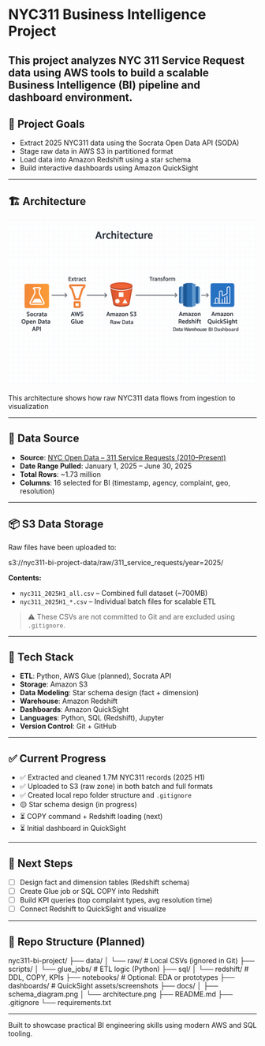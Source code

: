 # NYC311 Business Intelligence Project

This project analyzes NYC 311 Service Request data using AWS tools to build a scalable Business Intelligence (BI) pipeline and dashboard environment.
---

## 🚀 Project Goals

- Extract 2025 NYC311 data using the Socrata Open Data API (SODA)
- Stage raw data in AWS S3 in partitioned format
- Load data into Amazon Redshift using a star schema
- Build interactive dashboards using Amazon QuickSight

---

## 🏗️ Architecture

![Project Architecture](docs/architecture.png)

This architecture shows how raw NYC311 data flows from ingestion to visualization

---

## 📅 Data Source

- **Source**: [NYC Open Data – 311 Service Requests (2010–Present)](https://data.cityofnewyork.us/Social-Services/311-Service-Requests-from-2010-to-Present/erm2-nwe9)
- **Date Range Pulled**: January 1, 2025 – June 30, 2025
- **Total Rows**: ~1.73 million
- **Columns**: 16 selected for BI (timestamp, agency, complaint, geo, resolution)

---

## 📦 S3 Data Storage

Raw files have been uploaded to:

s3://nyc311-bi-project-data/raw/311_service_requests/year=2025/


**Contents:**
- `nyc311_2025H1_all.csv` – Combined full dataset (~700MB)
- `nyc311_2025H1_*.csv` – Individual batch files for scalable ETL

> ⚠️ These CSVs are not committed to Git and are excluded using `.gitignore`.

---

## 🧰 Tech Stack

- **ETL**: Python, AWS Glue (planned), Socrata API
- **Storage**: Amazon S3
- **Data Modeling**: Star schema design (fact + dimension)
- **Warehouse**: Amazon Redshift
- **Dashboards**: Amazon QuickSight
- **Languages**: Python, SQL (Redshift), Jupyter
- **Version Control**: Git + GitHub

---

## ✅ Current Progress

- ✅ Extracted and cleaned 1.7M NYC311 records (2025 H1)
- ✅ Uploaded to S3 (raw zone) in both batch and full formats
- ✅ Created local repo folder structure and `.gitignore`
- 🟡 Star schema design (in progress)
- ⏳ COPY command + Redshift loading (next)
- ⏳ Initial dashboard in QuickSight

---

## 📌 Next Steps

- [ ] Design fact and dimension tables (Redshift schema)
- [ ] Create Glue job or SQL COPY into Redshift
- [ ] Build KPI queries (top complaint types, avg resolution time)
- [ ] Connect Redshift to QuickSight and visualize

---

## 📁 Repo Structure (Planned)

nyc311-bi-project/
├── data/
│ └── raw/ # Local CSVs (ignored in Git)
├── scripts/
│ └── glue_jobs/ # ETL logic (Python)
├── sql/
│ └── redshift/ # DDL, COPY, KPIs
├── notebooks/ # Optional: EDA or prototypes
├── dashboards/ # QuickSight assets/screenshots
├── docs/
│ ├── schema_diagram.png
│ └── architecture.png
├── README.md
├── .gitignore
└── requirements.txt

---

Built to showcase practical BI engineering skills using modern AWS and SQL tooling.